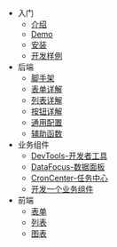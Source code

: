 * 入门
  * [介绍](guide/desc.md)
  * [Demo](guide/demo.md)
  * [安装](guide/install.md)
  * [开发样例](guide/dev_example.md)
* 后端
  * [脚手架](backend/scaffold.md)
  * [表单详解](backend/form.md)
  * [列表详解](backend/list.md)
  * [按钮详解](backend/super-button.md)
  * [通用配置](backend/common-config.md)
  * [辅助函数](backend/functions.md)
* 业务组件
    * [DevTools-开发者工具](backend/components/dev-tools.md)
    * [DataFocus-数据面板](backend/components/data-focus.md)
    * [CronCenter-任务中心](backend/components/cron-center.md)
    * [开发一个业务组件](backend/make_component.md)
* 前端
    * [表单](frontend/form.md)
    * [列表](frontend/list.md)
    * [图表](frontend/chart.md)

